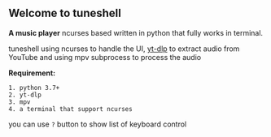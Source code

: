## Welcome to tuneshell
**A music player** ncurses based written in python that fully works in terminal.

tuneshell using ncurses to handle the UI, [yt-dlp](https://github.com/yt-dlp/yt-dlp) to extract audio from YouTube and using mpv subprocess to process the audio

**Requirement:**

    1. python 3.7+
    2. yt-dlp 
    3. mpv
    4. a terminal that support ncurses

you can use `?` button to show list of keyboard control
